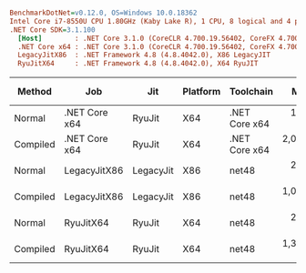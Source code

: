 ``` ini

BenchmarkDotNet=v0.12.0, OS=Windows 10.0.18362
Intel Core i7-8550U CPU 1.80GHz (Kaby Lake R), 1 CPU, 8 logical and 4 physical cores
.NET Core SDK=3.1.100
  [Host]        : .NET Core 3.1.0 (CoreCLR 4.700.19.56402, CoreFX 4.700.19.56404), X64 RyuJIT
  .NET Core x64 : .NET Core 3.1.0 (CoreCLR 4.700.19.56402, CoreFX 4.700.19.56404), X64 RyuJIT
  LegacyJitX86  : .NET Framework 4.8 (4.8.4042.0), X86 LegacyJIT
  RyuJitX64     : .NET Framework 4.8 (4.8.4042.0), X64 RyuJIT


```
|   Method |           Job |       Jit | Platform |     Toolchain |       Mean |    Error |    StdDev |     Median |   Gen 0 |  Gen 1 | Gen 2 | Allocated |
|--------- |-------------- |---------- |--------- |-------------- |-----------:|---------:|----------:|-----------:|--------:|-------:|------:|----------:|
|   Normal | .NET Core x64 |    RyuJit |      X64 | .NET Core x64 |   174.0 us |  3.47 us |   7.61 us |   171.0 us | 50.2930 |      - |     - | 206.04 KB |
| Compiled | .NET Core x64 |    RyuJit |      X64 | .NET Core x64 | 2,039.4 us | 40.86 us | 114.59 us | 2,038.8 us | 52.7344 | 1.9531 |     - | 215.63 KB |
|   Normal |  LegacyJitX86 | LegacyJit |      X86 |         net48 |   282.0 us | 10.30 us |  30.06 us |   269.0 us | 30.2734 |      - |     - | 124.09 KB |
| Compiled |  LegacyJitX86 | LegacyJit |      X86 |         net48 | 1,000.6 us | 20.06 us |  28.12 us |   999.3 us | 31.2500 |      - |     - | 130.78 KB |
|   Normal |     RyuJitX64 |    RyuJit |      X64 |         net48 |   250.2 us |  9.52 us |  27.92 us |   256.2 us | 50.7813 |      - |     - | 208.09 KB |
| Compiled |     RyuJitX64 |    RyuJit |      X64 |         net48 | 1,361.3 us | 25.39 us |  26.07 us | 1,369.7 us | 52.7344 | 1.9531 |     - | 218.27 KB |
